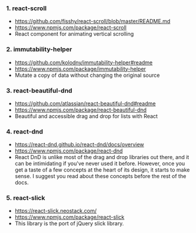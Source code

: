 ### 1. react-scroll
  - https://github.com/fisshy/react-scroll/blob/master/README.md
  - https://www.npmjs.com/package/react-scroll
  - React component for animating vertical scrolling

### 2. immutability-helper
  - https://github.com/kolodny/immutability-helper#readme
  - https://www.npmjs.com/package/immutability-helper
  - Mutate a copy of data without changing the original source

### 3. react-beautiful-dnd
  - https://github.com/atlassian/react-beautiful-dnd#readme
  - https://www.npmjs.com/package/react-beautiful-dnd
  - Beautiful and accessible drag and drop for lists with React

### 4. react-dnd
  - https://react-dnd.github.io/react-dnd/docs/overview
  - https://www.npmjs.com/package/react-dnd
  - React DnD is unlike most of the drag and drop libraries out there, and it can be intimidating if you've never used it before. However, once you get a taste of a few concepts at the heart of its design, it starts to make sense. I suggest you read about these concepts before the rest of the docs.

### 5. react-slick
  - https://react-slick.neostack.com/
  - https://www.npmjs.com/package/react-slick
  - This library is the port of jQuery slick library.
